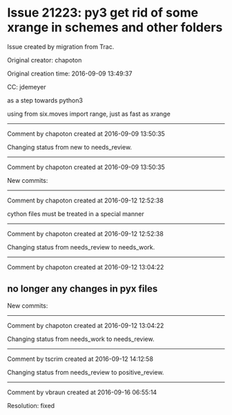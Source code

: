 # Issue 21223: py3 get rid of some xrange in schemes and other folders

Issue created by migration from Trac.

Original creator: chapoton

Original creation time: 2016-09-09 13:49:37

CC:  jdemeyer

as a step towards python3

using from six.moves import range, just as fast as xrange


---

Comment by chapoton created at 2016-09-09 13:50:35

Changing status from new to needs_review.


---

Comment by chapoton created at 2016-09-09 13:50:35

New commits:


---

Comment by chapoton created at 2016-09-12 12:52:38

cython files must be treated in a special manner


---

Comment by chapoton created at 2016-09-12 12:52:38

Changing status from needs_review to needs_work.


---

Comment by chapoton created at 2016-09-12 13:04:22

no longer any changes in pyx files
----
New commits:


---

Comment by chapoton created at 2016-09-12 13:04:22

Changing status from needs_work to needs_review.


---

Comment by tscrim created at 2016-09-12 14:12:58

Changing status from needs_review to positive_review.


---

Comment by vbraun created at 2016-09-16 06:55:14

Resolution: fixed
